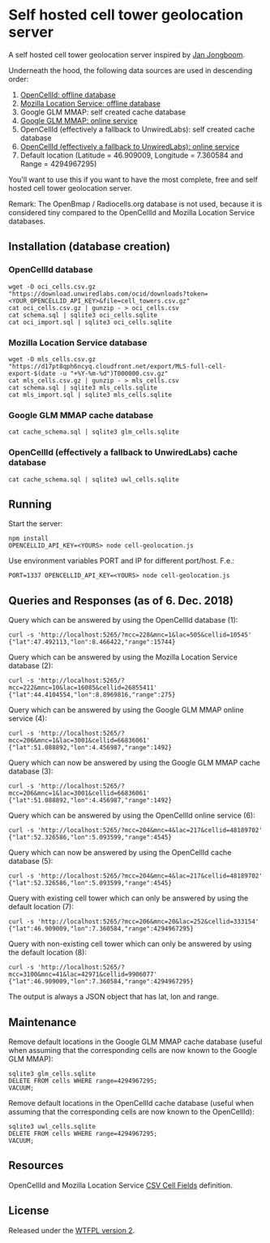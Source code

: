 # Self hosted cell tower geolocation server

A self hosted cell tower geolocation server inspired by [Jan Jongboom](https://github.com/janjongboom/opencellid).

Underneath the hood, the following data sources are used in descending order:
1. [OpenCellId: offline database](https://www.opencellid.org/downloads.php)
2. [Mozilla Location Service: offline database](https://location.services.mozilla.com/downloads)
3. Google GLM MMAP: self created cache database
4. [Google GLM MMAP: online service](https://github.com/kolonist/bscoords)
5. OpenCellId (effectively a fallback to UnwiredLabs): self created cache database
6. [OpenCellId (effectively a fallback to UnwiredLabs): online service](http://wiki.opencellid.org/wiki/API)
7. Default location (Latitude = 46.909009, Longitude = 7.360584 and Range = 4294967295)

You'll want to use this if you want to have the most complete, free and self hosted cell tower geolocation server.

Remark: The OpenBmap / Radiocells.org database is not used, because it is considered tiny compared to the OpenCellId and Mozilla Location Service databases.

## Installation (database creation)

### OpenCellId database

    wget -O oci_cells.csv.gz "https://download.unwiredlabs.com/ocid/downloads?token=<YOUR_OPENCELLID_API_KEY>&file=cell_towers.csv.gz"
    cat oci_cells.csv.gz | gunzip - > oci_cells.csv
    cat schema.sql | sqlite3 oci_cells.sqlite
    cat oci_import.sql | sqlite3 oci_cells.sqlite

### Mozilla Location Service database

    wget -O mls_cells.csv.gz "https://d17pt8qph6ncyq.cloudfront.net/export/MLS-full-cell-export-$(date -u "+%Y-%m-%d")T000000.csv.gz"
    cat mls_cells.csv.gz | gunzip - > mls_cells.csv
    cat schema.sql | sqlite3 mls_cells.sqlite
    cat mls_import.sql | sqlite3 mls_cells.sqlite

### Google GLM MMAP cache database

    cat cache_schema.sql | sqlite3 glm_cells.sqlite

### OpenCellId (effectively a fallback to UnwiredLabs) cache database

    cat cache_schema.sql | sqlite3 uwl_cells.sqlite

## Running

Start the server:

    npm install
    OPENCELLID_API_KEY=<YOURS> node cell-geolocation.js

Use environment variables PORT and IP for different port/host. F.e.:

    PORT=1337 OPENCELLID_API_KEY=<YOURS> node cell-geolocation.js

## Queries and Responses (as of 6. Dec. 2018)

Query which can be answered by using the OpenCellId database (1):

    curl -s 'http://localhost:5265/?mcc=228&mnc=1&lac=505&cellid=10545'
    {"lat":47.492113,"lon":8.466422,"range":15744}

Query which can be answered by using the Mozilla Location Service database (2):

    curl -s 'http://localhost:5265/?mcc=222&mnc=10&lac=16085&cellid=26855411'
    {"lat":44.4104554,"lon":8.8969816,"range":275}

Query which can be answered by using the Google GLM MMAP online service (4):

    curl -s 'http://localhost:5265/?mcc=206&mnc=1&lac=3001&cellid=66836061'
    {"lat":51.088892,"lon":4.456987,"range":1492}

Query which can now be answered by using the Google GLM MMAP cache database (3):

    curl -s 'http://localhost:5265/?mcc=206&mnc=1&lac=3001&cellid=66836061'
    {"lat":51.088892,"lon":4.456987,"range":1492}

Query which can be answered by using the OpenCellId online service (6):

    curl -s 'http://localhost:5265/?mcc=204&mnc=4&lac=217&cellid=48189702'
    {"lat":52.326586,"lon":5.093599,"range":4545}

Query which can now be answered by using the OpenCellId cache database (5):

    curl -s 'http://localhost:5265/?mcc=204&mnc=4&lac=217&cellid=48189702'
    {"lat":52.326586,"lon":5.093599,"range":4545}

Query with existing cell tower which can only be answered by using the default location (7):

    curl -s 'http://localhost:5265/?mcc=206&mnc=20&lac=252&cellid=333154'
    {"lat":46.909009,"lon":7.360584,"range":4294967295}

Query with non-existing cell tower which can only be answered by using the default location (8):

    curl -s 'http://localhost:5265/?mcc=3100&mnc=41&lac=42971&cellid=9906077'
    {"lat":46.909009,"lon":7.360584,"range":4294967295}

The output is always a JSON object that has lat, lon and range.

## Maintenance

Remove default locations in the Google GLM MMAP cache database (useful when assuming that the corresponding cells are now known to the Google GLM MMAP):

    sqlite3 glm_cells.sqlite
    DELETE FROM cells WHERE range=4294967295;
    VACUUM;

Remove default locations in the OpenCellId cache database (useful when assuming that the corresponding cells are now known to the OpenCellId):

    sqlite3 uwl_cells.sqlite
    DELETE FROM cells WHERE range=4294967295;
    VACUUM;

## Resources

OpenCellId and Mozilla Location Service [CSV Cell Fields](https://mozilla.github.io/ichnaea/import_export.html) definition.

## License

Released under the [WTFPL version 2](http://sam.zoy.org/wtfpl/).
